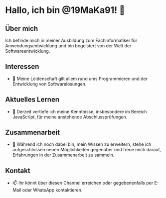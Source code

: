 # Hallo, ich bin @19MaKa91! 👋

## Über mich
Ich befinde mich in meiner Ausbildung zum Fachinformatiker für Anwendungsentwicklung und bin begeistert von der Welt der Softwareentwicklung.

## Interessen
- 👀 Meine Leidenschaft gilt allem rund ums Programmieren und der Entwicklung von Softwarelösungen.

## Aktuelles Lernen
- 🌱 Derzeit vertiefe ich meine Kenntnisse, insbesondere im Bereich JavaScript, für meine anstehende Abschlussprüfungen.

## Zusammenarbeit
- 💞️ Während ich noch dabei bin, mein Wissen zu erweitern, stehe ich aufgeschlossen neuen Möglichkeiten gegenüber und freue mich darauf, Erfahrungen in der Zusammenarbeit zu sammeln.

## Kontakt
- 📫 Ihr könnt über diesen Channel erreichen oder gegebenenfalls per E-Mail oder WhatsApp kontaktieren.

<!---
19MaKa91/19MaKa91 is a ✨ special ✨ repository because its `README.md` (this file) appears on your GitHub profile.
You can click the Preview link to take a look at your changes.
--->
